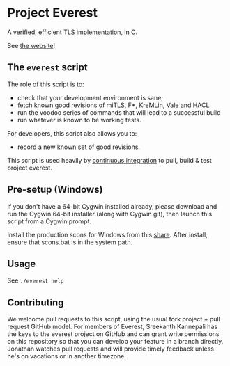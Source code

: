 # Project Everest

A verified, efficient TLS implementation, in C.

See [the website](https://project-everest.github.io)!

## The `everest` script

The role of this script is to:
- check that your development environment is sane;
- fetch known good revisions of miTLS, F\*, KreMLin, Vale and HACL
- run the voodoo series of commands that will lead to a successful build
- run whatever is known to be working tests.

For developers, this script also allows you to:
- record a new known set of good revisions.

This script is used heavily by [continuous
integration](https://github.com/project-everest/everest-ci) to pull, build &
test project everest.

## Pre-setup (Windows)

If you don't have a 64-bit Cygwin installed already, please download and run the
Cygwin 64-bit installer (along with Cygwin git), then launch this script from a
Cygwin prompt.

Install the production scons for Windows from this [share](http://scons.org/pages/download.html). After install, ensure that scons.bat is in the system path. 

## Usage

See `./everest help`

## Contributing

We welcome pull requests to this script, using the usual fork project + pull
request GitHub model. For members of Everest, Sreekanth Kannepali has the keys
to the everest project on GitHub and can grant write permissions on this
repository so that you can develop your feature in a branch directly. Jonathan
watches pull requests and will provide timely feedback unless he's on vacations
or in another timezone.
